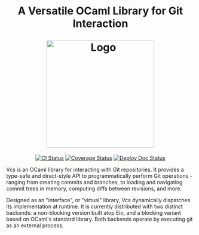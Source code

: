 <h1 align="center">
  <p align="center">A Versatile OCaml Library for Git Interaction</p>
  <img
    src="./img/ocaml-vcs.png?raw=true"
    width='288'
    alt="Logo"
  />
</h1>

<p align="center">
  <a href="https://github.com/mbarbin/vcs/actions/workflows/ci.yml"><img src="https://github.com/mbarbin/vcs/workflows/ci/badge.svg" alt="CI Status"/></a>
  <a href="https://coveralls.io/github/mbarbin/vcs?branch=main"><img src="https://coveralls.io/repos/github/mbarbin/vcs/badge.svg?branch=main" alt="Coverage Status"/></a>
  <a href="https://github.com/mbarbin/vcs/actions/workflows/deploy-doc.yml"><img src="https://github.com/mbarbin/vcs/workflows/deploy-doc/badge.svg" alt="Deploy Doc Status"/></a>
</p>

Vcs is an OCaml library for interacting with Git repositories. It provides a type-safe and direct-style API to programmatically perform Git operations - ranging from creating commits and branches, to loading and navigating commit trees in memory, computing diffs between revisions, and more.

Designed as an "interface", or "virtual" library, Vcs dynamically dispatches its implementation at runtime. It is currently distributed with two distinct backends: a non-blocking version built atop Eio, and a blocking variant based on OCaml's standard library. Both backends operate by executing git as an external process.
